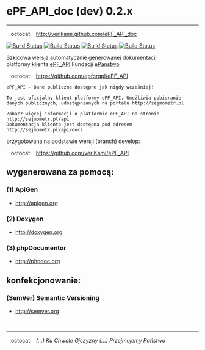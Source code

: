 ePF_API_doc (dev) 0.2.x
=======================
-----------------------

&nbsp; :octocat: &nbsp; http://verikami.github.com/ePF_API_doc

[![Build Status](https://travis-ci.org/veriKami/ePF_API_doc.png)](https://travis-ci.org/veriKami/ePF_API_doc)
[![Build Status](https://travis-ci.org/veriKami/ePF_API_doc.png?branch=gh-pages)](https://travis-ci.org/veriKami/ePF_API_doc)
[![Build Status](https://travis-ci.org/veriKami/ePF_API_doc.png?branch=master)](https://travis-ci.org/veriKami/ePF_API_doc)
[![Build Status](https://travis-ci.org/veriKami/ePF_API_doc.png?branch=master,gh-pages)](https://travis-ci.org/veriKami/ePF_API_doc)

Szkicowa wersja automatycznie generowanej dokumentacji  
platformy klienta [ePF_API](https://github.com/epforgpl/ePF_API) Fundacji [ePaństwo](http://epf.org.pl/)

&nbsp; :octocat: &nbsp; https://github.com/epforgpl/ePF_API

```
ePF_API - Dane publiczne dostępne jak nigdy wcześniej!

To jest oficjalny klient platformy ePF_API. Umożliwia pobieranie 
danych publicznych, udostępnianych na portalu http://sejmometr.pl

Zobacz więcej informacji o platformie ePF_API na stronie http://sejmometr.pl/api
Dokumentacja klienta jest dostępna pod adresem http://sejmometr.pl/api/docs
```

przygotowana na podstawie wersji (branch) develop:

&nbsp; :octocat: &nbsp; https://github.com/veriKami/ePF_API

wygenerowana za pomocą:
-----------------------

### (1) ApiGen

* http://apigen.org

### (2) Doxygen

* http://doxygen.org

### (3) phpDocumentor

* http://phpdoc.org

konfekcjonowanie:
-----------------

### (SemVer) Semantic Versioning

* http://semver.org

&nbsp;  

------
&nbsp; :octocat: &nbsp; _(...) Ku Chwale Ojczyzny (...) Przejmujemy Państwo_

